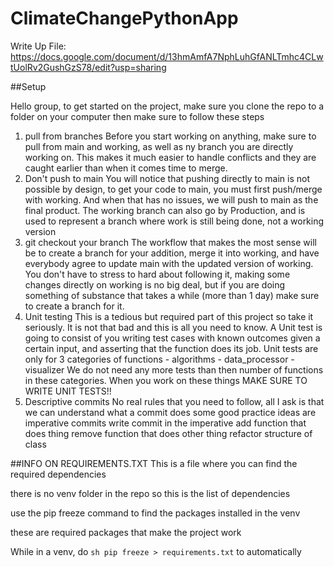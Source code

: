 # ClimateChangePythonApp

Write Up File: https://docs.google.com/document/d/13hmAmfA7NphLuhGfANLTmhc4CLwtUolRv2GushGzS78/edit?usp=sharing

##Setup

Hello group, to get started on the project, make sure you clone the repo to a folder on your computer
then make sure to follow these steps

1. pull from branches
        Before you start working on anything, make sure to pull from main and working, as well as ny branch you are directly working on.
        This makes it much easier to handle conflicts and they are caught earlier than when it comes time to merge.
2. Don't push to main
        You will notice that pushing directly to main is not possible by design, to get your code to main, you must first push/merge with working.
        And when that has no issues, we will push to main as the final product.
        The working branch can also go by Production, and is used to represent a branch where work is still being done, not a working version
3. git checkout your branch
        The workflow that makes the most sense will be to create a branch for your addition, merge it into working, and
        have everybody agree to update main with the updated version of working.
        You don't have to stress to hard about following it, making some changes directly on working is no big deal, but
        if you are doing something of substance that takes a while (more than 1 day) make sure to create a branch for it.
4. Unit testing
        This is a tedious but required part of this project so take it seriously.
        It is not that bad and this is all you need to know.
        A Unit test is going to consist of you writing test cases with known outcomes given a certain input, and asserting that the function does its job.
        Unit tests are only for 3 categories of functions
        - algorithms
        - data_processor
        - visualizer
        We do not need any more tests than then number of functions in these categories.
        When you work on these things MAKE SURE TO WRITE UNIT TESTS!!
5. Descriptive commits
        No real rules that you need to follow, all I ask is that we can understand what a commit does
        some good practice ideas are
        imperative commits
        write commit in the imperative
        add function that does thing
        remove function that does other thing
        refactor structure of class


##INFO ON REQUIREMENTS.TXT
This is a file where you can find the required dependencies

there is no venv folder in the repo so this is the list of dependencies

use the pip freeze command to find the packages installed in the venv

these are required packages that make the project work

While in a venv, do ```sh pip freeze > requirements.txt```
to automatically
